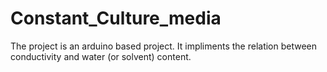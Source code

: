 # Constant_Culture_media
The project is an arduino based project. It impliments the relation between conductivity and water (or solvent) content.
